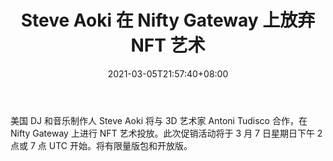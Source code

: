 ﻿---
title: "Steve Aoki 在 Nifty Gateway 上放弃 NFT 艺术"
date: 2021-03-05T21:57:40+08:00
lastmod: 2021-03-05T16:45:40+08:00
draft: false
authors: ["Juliet"]
description: "美国 DJ 和音乐制作人 Steve Aoki 将与 3D 艺术家 Antoni Tudisco 合作，在 Nifty Gateway 上进行 NFT 艺术投放。此次促销活动将于 3 月 7 日星期日下午 2 点或 7 点 UTC 开始。将有限量版包和开放版。"
featuredImage: "steve-aoki-dropping-nft-art-on-nifty-gateway.png"
tags: ["Strategy Game","策略游戏","Play to Earn"]
categories: ["news"]
news: ["策略游戏"]
weight: 
lightgallery: true
pinned: false
recommend: false
recommend1: false
---

美国 DJ 和音乐制作人 Steve Aoki 将与 3D 艺术家 Antoni Tudisco 合作，在 Nifty Gateway 上进行 NFT 艺术投放。此次促销活动将于 3 月 7 日星期日下午 2 点或 7 点 UTC 开始。将有限量版包和开放版。

<!--more-->

